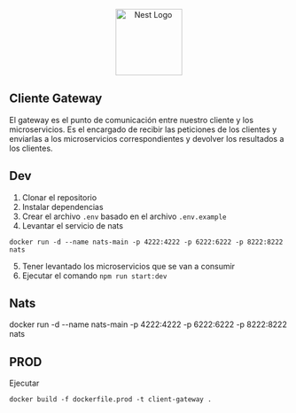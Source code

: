 <p align="center">
  <a href="http://nestjs.com/" target="blank"><img src="https://nestjs.com/img/logo-small.svg" width="120" alt="Nest Logo" /></a>
</p>

## Cliente Gateway
El gateway es el punto de comunicación entre nuestro cliente y los microservicios. Es el encargado de recibir las peticiones de los clientes y enviarlas a los microservicios correspondientes y devolver los resultados a los clientes.

## Dev
1. Clonar el repositorio
2. Instalar dependencias
3. Crear el archivo `.env` basado en el archivo `.env.example`
4.  Levantar el servicio de nats 
```
docker run -d --name nats-main -p 4222:4222 -p 6222:6222 -p 8222:8222 nats
```
5. Tener levantado los microservicios que se van a consumir
6. Ejecutar el comando `npm run start:dev`

## Nats
docker run -d --name nats-main -p 4222:4222 -p 6222:6222 -p 8222:8222 nats

## PROD

Ejecutar
```
docker build -f dockerfile.prod -t client-gateway .
```